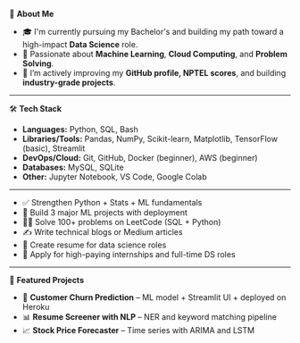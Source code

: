 🚀 **About Me**

- 🎓 I'm currently pursuing my Bachelor's and building my path toward a high-impact **Data Science** role.
- 🧠 Passionate about **Machine Learning**, **Cloud Computing**, and **Problem Solving**.
- 📝 I’m actively improving my **GitHub profile, NPTEL scores**, and building **industry-grade projects**.

---

🛠️ **Tech Stack**

- **Languages:** Python, SQL, Bash
- **Libraries/Tools:** Pandas, NumPy, Scikit-learn, Matplotlib, TensorFlow (basic), Streamlit
- **DevOps/Cloud:** Git, GitHub, Docker (beginner), AWS (beginner)
- **Databases:** MySQL, SQLite
- **Other:** Jupyter Notebook, VS Code, Google Colab

---



- ✅ Strengthen Python + Stats + ML fundamentals
- 🔄 Build 3 major ML projects with deployment
- 🧑‍💻 Solve 100+ problems on LeetCode (SQL + Python)
- ✍️ Write technical blogs or Medium articles
- 📄 Create resume for data science roles
- 💼 Apply for high-paying internships and full-time DS roles

---

📂 **Featured Projects**



- 🧠 **Customer Churn Prediction** – ML model + Streamlit UI + deployed on Heroku  
- 📊 **Resume Screener with NLP** – NER and keyword matching pipeline  
- 📈 **Stock Price Forecaster** – Time series with ARIMA and LSTM



